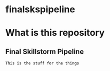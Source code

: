 # finalskspipeline

# What is this repository
## Final Skillstorm Pipeline
    This is the stuff for the things